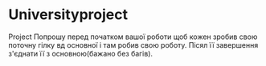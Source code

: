 # Universityproject
Project
Попрошу перед початком вашої роботи щоб кожен зробив свою поточну гілку вд основної і там робив свою роботу. Пісял її завершення з'єднати її з основною(бажано без багів). 
